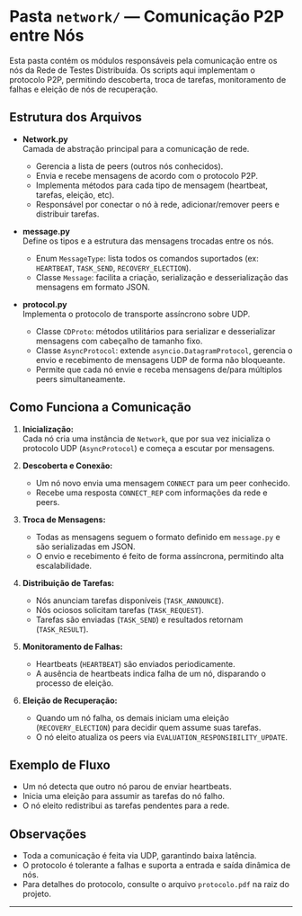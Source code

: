 # Pasta `network/` — Comunicação P2P entre Nós

Esta pasta contém os módulos responsáveis pela comunicação entre os nós da Rede de Testes Distribuída. Os scripts aqui implementam o protocolo P2P, permitindo descoberta, troca de tarefas, monitoramento de falhas e eleição de nós de recuperação.

## Estrutura dos Arquivos

- **Network.py**  
  Camada de abstração principal para a comunicação de rede.  
  - Gerencia a lista de peers (outros nós conhecidos).
  - Envia e recebe mensagens de acordo com o protocolo P2P.
  - Implementa métodos para cada tipo de mensagem (heartbeat, tarefas, eleição, etc).
  - Responsável por conectar o nó à rede, adicionar/remover peers e distribuir tarefas.

- **message.py**  
  Define os tipos e a estrutura das mensagens trocadas entre os nós.
  - Enum `MessageType`: lista todos os comandos suportados (ex: `HEARTBEAT`, `TASK_SEND`, `RECOVERY_ELECTION`).
  - Classe `Message`: facilita a criação, serialização e desserialização das mensagens em formato JSON.

- **protocol.py**  
  Implementa o protocolo de transporte assíncrono sobre UDP.
  - Classe `CDProto`: métodos utilitários para serializar e desserializar mensagens com cabeçalho de tamanho fixo.
  - Classe `AsyncProtocol`: extende `asyncio.DatagramProtocol`, gerencia o envio e recebimento de mensagens UDP de forma não bloqueante.
  - Permite que cada nó envie e receba mensagens de/para múltiplos peers simultaneamente.
    
## Como Funciona a Comunicação

1. **Inicialização:**  
   Cada nó cria uma instância de `Network`, que por sua vez inicializa o protocolo UDP (`AsyncProtocol`) e começa a escutar por mensagens.

2. **Descoberta e Conexão:**  
   - Um nó novo envia uma mensagem `CONNECT` para um peer conhecido.
   - Recebe uma resposta `CONNECT_REP` com informações da rede e peers.

3. **Troca de Mensagens:**  
   - Todas as mensagens seguem o formato definido em `message.py` e são serializadas em JSON.
   - O envio e recebimento é feito de forma assíncrona, permitindo alta escalabilidade.

4. **Distribuição de Tarefas:**  
   - Nós anunciam tarefas disponíveis (`TASK_ANNOUNCE`).
   - Nós ociosos solicitam tarefas (`TASK_REQUEST`).
   - Tarefas são enviadas (`TASK_SEND`) e resultados retornam (`TASK_RESULT`).

5. **Monitoramento de Falhas:**  
   - Heartbeats (`HEARTBEAT`) são enviados periodicamente.
   - A ausência de heartbeats indica falha de um nó, disparando o processo de eleição.

6. **Eleição de Recuperação:**  
   - Quando um nó falha, os demais iniciam uma eleição (`RECOVERY_ELECTION`) para decidir quem assume suas tarefas.
   - O nó eleito atualiza os peers via `EVALUATION_RESPONSIBILITY_UPDATE`.

## Exemplo de Fluxo

- Um nó detecta que outro nó parou de enviar heartbeats.
- Inicia uma eleição para assumir as tarefas do nó falho.
- O nó eleito redistribui as tarefas pendentes para a rede.

## Observações

- Toda a comunicação é feita via UDP, garantindo baixa latência.
- O protocolo é tolerante a falhas e suporta a entrada e saída dinâmica de nós.
- Para detalhes do protocolo, consulte o arquivo `protocolo.pdf` na raiz do projeto.

---

